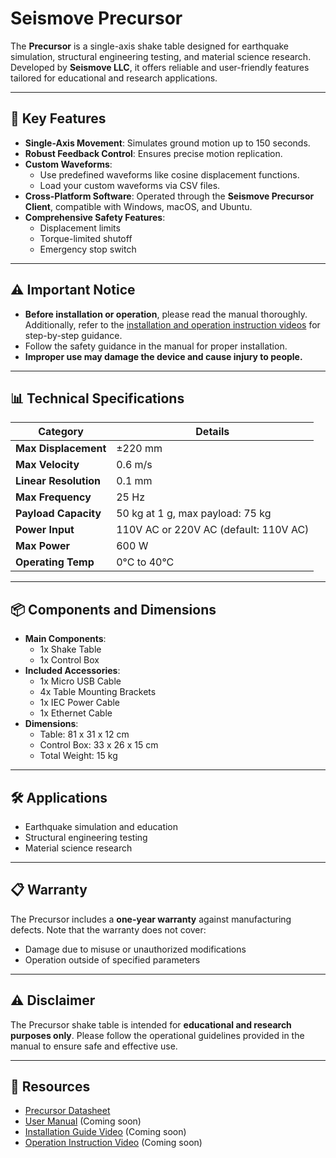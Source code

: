 # Seismove Precursor

The **Precursor** is a single-axis shake table designed for earthquake simulation, structural engineering testing, and material science research. Developed by **Seismove LLC**, it offers reliable and user-friendly features tailored for educational and research applications.

---

## 🌟 Key Features
- **Single-Axis Movement**: Simulates ground motion up to 150 seconds.
- **Robust Feedback Control**: Ensures precise motion replication.
- **Custom Waveforms**:
  - Use predefined waveforms like cosine displacement functions.
  - Load your custom waveforms via CSV files.
- **Cross-Platform Software**: Operated through the **Seismove Precursor Client**, compatible with Windows, macOS, and Ubuntu.
- **Comprehensive Safety Features**:
  - Displacement limits
  - Torque-limited shutoff
  - Emergency stop switch

---

## ⚠️ Important Notice

- **Before installation or operation**, please read the manual thoroughly. Additionally, refer to the [installation and operation instruction videos](#-resources) for step-by-step guidance.
- Follow the safety guidance in the manual for proper installation.
- **Improper use may damage the device and cause injury to people.**

---

## 📊 Technical Specifications

| **Category**           | **Details**                            |
|-------------------------|----------------------------------------|
| **Max Displacement**    | ±220 mm                               |
| **Max Velocity**        | 0.6 m/s                               |
| **Linear Resolution**   | 0.1 mm                                |
| **Max Frequency**       | 25 Hz                                 |
| **Payload Capacity**    | 50 kg at 1 g, max payload: 75 kg      |
| **Power Input**         | 110V AC or 220V AC (default: 110V AC) |
| **Max Power**           | 600 W                                 |
| **Operating Temp**      | 0°C to 40°C                           |

---

## 📦 Components and Dimensions
- **Main Components**:
  - 1x Shake Table
  - 1x Control Box
- **Included Accessories**:
  - 1x Micro USB Cable
  - 4x Table Mounting Brackets
  - 1x IEC Power Cable
  - 1x Ethernet Cable
- **Dimensions**:
  - Table: 81 x 31 x 12 cm
  - Control Box: 33 x 26 x 15 cm
  - Total Weight: 15 kg

---

## 🛠️ Applications
- Earthquake simulation and education
- Structural engineering testing
- Material science research

---

## 📋 Warranty
The Precursor includes a **one-year warranty** against manufacturing defects. Note that the warranty does not cover:
- Damage due to misuse or unauthorized modifications
- Operation outside of specified parameters

---

## ⚠️ Disclaimer
The Precursor shake table is intended for **educational and research purposes only**. Please follow the operational guidelines provided in the manual to ensure safe and effective use.

---

## 🔗 Resources
- [Precursor Datasheet](./docs/datasheets/)
- [User Manual](#) (Coming soon)
- [Installation Guide Video](#) (Coming soon)
- [Operation Instruction Video](#) (Coming soon)